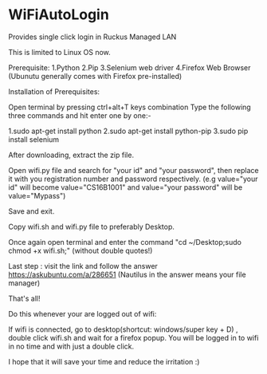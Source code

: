 # WiFiAutoLogin
Provides single click login in Ruckus Managed LAN 

This is limited to Linux OS now.

Prerequisite:
1.Python
2.Pip
3.Selenium web driver
4.Firefox Web Browser (Ubunutu generally comes with Firefox pre-installed)

Installation of Prerequisites:

Open terminal by pressing ctrl+alt+T keys combination
Type the following three commands and hit enter one by one:-

1.sudo apt-get install python
2.sudo apt-get install python-pip
3.sudo pip install selenium

After downloading, extract the zip file.

Open wifi.py file and search for "your id" and "your password", then replace it with you registration number and password respectively. (e.g value="your id" will become value="CS16B1001" and value="your password" will be value="Mypass")

Save and exit.

Copy wifi.sh and wifi.py file to preferably Desktop.

Once again open terminal and enter the command "cd ~/Desktop;sudo chmod +x wifi.sh;"    (without double quotes!)

Last step :
visit the link and follow the answer https://askubuntu.com/a/286651   (Nautilus in the answer means your file manager)

That's all!

Do this whenever your are logged out of wifi:

If wifi is connected, go to desktop(shortcut: windows/super key + D) , double click wifi.sh and wait for a firefox popup.
You will be logged in to wifi in no time and with just a double click.


I hope that it will save your time and reduce the irritation :)

